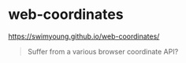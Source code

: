 # web-coordinates

https://swimyoung.github.io/web-coordinates/

> Suffer from a various browser coordinate API?
